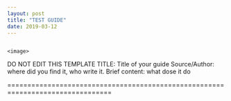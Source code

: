 ```yaml
---
layout: post
title: "TEST GUIDE"
date: 2019-03-12
---
```

																		<image>
 DO NOT EDIT THIS TEMPLATE
TITLE: Title of your guide 
Source/Author: where did you find it, who write it.
Brief content: what dose it do

================================================================================


